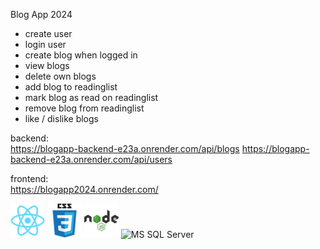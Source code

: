 Blog App 2024

- create user
- login user
- create blog when logged in
- view blogs
- delete own blogs
- add blog to readinglist
- mark blog as read on readinglist
- remove blog from readinglist
- like / dislike blogs

backend:<br>
https://blogapp-backend-e23a.onrender.com/api/blogs
https://blogapp-backend-e23a.onrender.com/api/users

frontend:<br>
https://blogapp2024.onrender.com/

<img src="https://raw.githubusercontent.com/devicons/devicon/master/icons/react/react-original.svg" alt="React" width="55" height="55"/>
<img src="https://raw.githubusercontent.com/devicons/devicon/master/icons/css3/css3-original-wordmark.svg" alt="CSS3" width="55" height="55"/>
<img src="https://raw.githubusercontent.com/devicons/devicon/master/icons/nodejs/nodejs-original-wordmark.svg" alt="Node" width="55" height="55"/> 
<img src="https://raw.githubusercontent.com/gittjar/devicon/master/icons/microsoftsqlserver/microsoftsqlserver-plain-wordmark.svg" alt="MS SQL Server" width="55" height="55"/>
